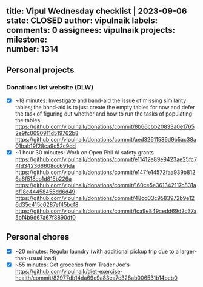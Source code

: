 title:	Vipul Wednesday checklist | 2023-09-06
state:	CLOSED
author:	vipulnaik
labels:	
comments:	0
assignees:	vipulnaik
projects:	
milestone:	
number:	1314
--
## Personal projects

### Donations list website (DLW)

- [x] ~18 minutes: Investigate and band-aid the issue of missing similarity tables; the band-aid is to just create the empty tables for now and defer the task of figuring out whether and how to run the tasks of populating the tables https://github.com/vipulnaik/donations/commit/8b66cbb20833a0e17652e9fc0690911d519762b8 https://github.com/vipulnaik/donations/commit/aed32611586d9b5ac38a01bab19f28ca9c52c9dd
- [x] ~1 hour 30 minutes: Work on Open Phil AI safety grants https://github.com/vipulnaik/donations/commit/e11412e89e9423ae25fc74fd342366608cc691da https://github.com/vipulnaik/donations/commit/e147fe14572faa939b8126a6f518cb1d815b226a https://github.com/vipulnaik/donations/commit/160ce5e361342117c831abf18c44458455dd6d49 https://github.com/vipulnaik/donations/commit/48cd03c9583972b9e126d35c415c6287ef45bcf8 https://github.com/vipulnaik/donations/commit/fca9e849cedd69d2c37a5bf4b9d67a67f8890df0 

## Personal chores

- [x] ~20 minutes: Regular laundry (with additional pickup trip due to a larger-than-usual load)
- [x] ~55 minutes: Get groceries from Trader Joe's https://github.com/vipulnaik/diet-exercise-health/commit/82977db14da69e9a83ea7c328ab006531b14beb0
